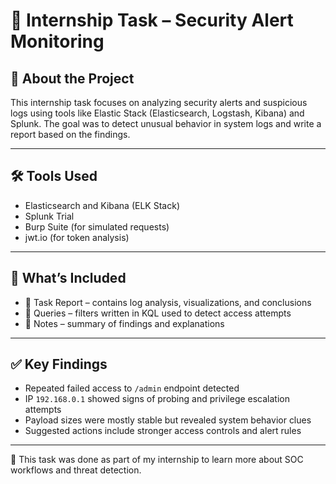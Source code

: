 # 🔐 Internship Task – Security Alert Monitoring

## 📘 About the Project

This internship task focuses on analyzing security alerts and suspicious logs using tools like Elastic Stack (Elasticsearch, Logstash, Kibana) and Splunk. The goal was to detect unusual behavior in system logs and write a report based on the findings.

---

## 🛠️ Tools Used

- Elasticsearch and Kibana (ELK Stack)
- Splunk Trial
- Burp Suite (for simulated requests)
- jwt.io (for token analysis)

---

## 📄 What’s Included

- 📝 Task Report – contains log analysis, visualizations, and conclusions  
- 📂 Queries – filters written in KQL used to detect access attempts  
- 📁 Notes – summary of findings and explanations

---

## ✅ Key Findings

- Repeated failed access to `/admin` endpoint detected  
- IP `192.168.0.1` showed signs of probing and privilege escalation attempts  
- Payload sizes were mostly stable but revealed system behavior clues  
- Suggested actions include stronger access controls and alert rules

---

🔎 This task was done as part of my internship to learn more about SOC workflows and threat detection.
